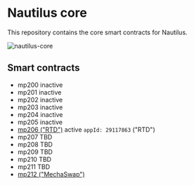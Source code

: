 # Nautilus core

This repository contains the core smart contracts for Nautilus. 

![nautilus-core](https://github.com/NautilusOSS/nautilus-core/assets/23183451/59690567-b6eb-48ed-aac6-eadbd8005abb)

## Smart contracts

- mp200 inactive
- mp201 inactive
- mp202 inactive
- mp203 inactive
- mp204 inactive
- mp205 inactive
- [mp206 ("RTD")](https://github.com/NautilusOSS/nautilus-core/tree/main/smart-contracts/mp206) active `appId: 29117863` ("RTD")
- mp207 TBD
- mp208 TBD
- mp209 TBD
- mp210 TBD
- mp211 TBD
- [mp212 ("MechaSwap")](https://github.com/NautilusOSS/nautilus-core/tree/main/smart-contracts/mp212)
